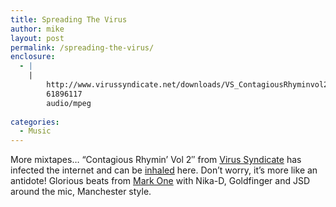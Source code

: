 ```yaml
---
title: Spreading The Virus
author: mike
layout: post
permalink: /spreading-the-virus/
enclosure:
  - |
    |
        http://www.virussyndicate.net/downloads/VS_ContagiousRhyminvol2.mp3
        61896117
        audio/mpeg
        
categories:
  - Music
---
```

More mixtapes&#8230; &#8220;Contagious Rhymin&#8217; Vol 2&#8243; from [Virus Syndicate][1] has infected the internet and can be [inhaled][2] here. Don&#8217;t worry, it&#8217;s more like an antidote! Glorious beats from [Mark One][3] with Nika-D, Goldfinger and JSD around the mic, Manchester style.

 [1]: http://www.myspace.com/virus_syndicate
 [2]: http://www.virussyndicate.net/downloads/VS_ContagiousRhyminvol2.mp3
 [3]: http://www.myspace.com/mark_one
